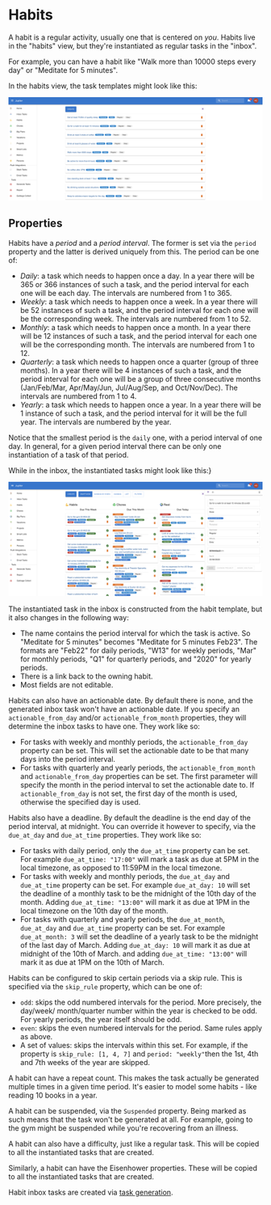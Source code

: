 # Habits

A habit is a regular activity, usually one that is centered on _you_. Habits live in the
"habits" view, but they're instantiated as regular tasks in the "inbox".

For example, you can have a habit like "Walk more than 10000 steps every day" or
"Meditate for 5 minutes".

In the habits view, the task templates might look like this:

![Habits Overview](../assets/habits-overview.png)

## Properties

Habits have a _period_ and a _period interval_. The former is set via the `period`
property and the latter is derived uniquely from this. The period can be one of:

* _Daily_: a task which needs to happen once a day. In a year there will be 365 or 366
  instances of such a task, and the period interval for each one will be each day. The
  intervals are numbered from 1 to 365.
* _Weekly_: a task which needs to happen once a week. In a year there will be 52
  instances of such a task, and the period interval for each one will be the corresponding
  week. The intervals are numbered from 1 to 52.
* _Monthly_: a task which needs to happen once a month. In a year there will be 12
  instances of such a task, and the period interval for each one will be the corresponding
  month. The intervals are numbered from 1 to 12.
* _Quarterly_: a task which needs to happen once a quarter (group of three months). In a
  year there will be 4 instances of such a task, and the period interval for each one will
  be a group of three consecutive months (Jan/Feb/Mar, Apr/May/Jun, Jul/Aug/Sep, and Oct/Nov/Dec).
  The intervals are numbered from 1 to 4.
* _Yearly_: a task which needs to happen once a year. In a year there will be 1 instance
  of such a task, and the period interval for it will be the full year. The intervals
  are numbered by the year.

Notice that the smallest period is the `daily` one, with a period interval of one day. In
general, for a given period interval there can be only one instantiation of a task of that
period.

While in the inbox, the instantiated tasks might look like this:}

![Inbox Task from Habit](../assets/habits-inbox-task.png)

The instantiated task in the inbox is constructed from the habit template, but
it also changes in the following way:

* The name contains the period interval for which the task is active. So "Meditate for 5 minutes"
  becomes "Meditate for 5 minutes Feb23". The formats are "Feb22" for daily periods,
  "W13" for weekly periods, "Mar" for monthly periods, "Q1" for quarterly periods,
  and "2020" for yearly periods.
* There is a link back to the owning habit.
* Most fields are not editable.

Habits can also have an actionable date. By default there is none, and the generated
inbox task won't have an actionable date. If you specify an `actionable_from_day` and/or
`actionable_from_month` properties, they will determine the inbox tasks to have one. They work like
so:

* For tasks with weekly and monthly periods, the `actionable_from_day` property can be set. This
  will set the actionable date to be that many days into the period interval.
* For tasks with quarterly and yearly periods, the `actionable_from_month` and `actionable_from_day`
  properties can be set. The first parameter will specify the month in the period interval to
  set the actionable date to. If `actionable_from_day` is not set, the first day of the month is
  used, otherwise the specified day is used.

Habits also have a deadline. By default the deadline is the end day of the period
interval, at midnight. You can override it however to specify, via the `due_at_day` and
`due_at_time` properties. They work like so:

* For tasks with daily period, only the `due_at_time` property can be set. For example
  `due_at_time: "17:00"` will mark a task as due at 5PM in the local timezone, as opposed
  to 11:59PM in the local timezone.
* For tasks with weekly and monthly periods, the `due_at_day` and `due_at_time` property
  can be set. For example `due_at_day: 10` will set the deadline of a monthly task
  to be the midnight of the 10th day of the month. Adding `due_at_time: "13:00"` will
  mark it as due at 1PM in the local timezone on the 10th day of the month.
* For tasks with quarterly and yearly periods, the `due_at_month`, `due_at_day` and
  `due_at_time` property can be set. For example `due_at_month: 3` will set the deadline
  of a yearly task to be the midnight of the last day of March. Adding `due_at_day: 10`
  will mark it as due at midnight of the 10th of March. and adding `due_at_time: "13:00"`
  will mark it as due at 1PM on the 10th of March.

Habits can be configured to skip certain periods via a skip rule. This is
specified via the `skip_rule` property, which can be one of:

* `odd`: skips the odd numbered intervals for the period. More precisely, the day/week/
  month/quarter number within the year is checked to be odd. For yearly periods, the year
  itself should be odd.
* `even`: skips the even numbered intervals for the period. Same rules apply as above.
* A set of values: skips the intervals within this set. For example, if the property is
  `skip_rule: [1, 4, 7]` and `period: "weekly"`then the 1st, 4th and 7th weeks of the year
  are skipped.

A habit can have a repeat count. This makes the task actually be generated multiple times
in a given time period. It's easier to model some habits - like reading 10 books in a year.

A habit can be suspended, via the `Suspended` property. Being marked as such means
that the task won't be generated at all. For example, going to the gym might be suspended while
you're recovering from an illness.

A habit can also have a difficulty, just like a regular task. This will be copied
to all the instantiated tasks that are created.

Similarly, a habit can have the Eisenhower properties. These will be copied to
all the instantiated tasks that are created.

Habit inbox tasks are created via [task generation](tasks-generation.md).
